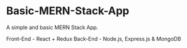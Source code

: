 # Basic-MERN-Stack-App
A simple and basic MERN Stack App.

Front-End - React + Redux
Back-End - Node.js, Express.js & MongoDB
